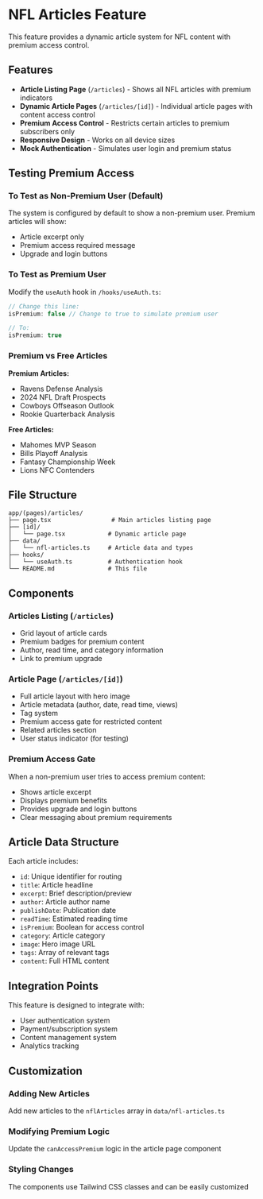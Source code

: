 # NFL Articles Feature

This feature provides a dynamic article system for NFL content with premium access control.

## Features

- **Article Listing Page** (`/articles`) - Shows all NFL articles with premium indicators
- **Dynamic Article Pages** (`/articles/[id]`) - Individual article pages with content access control
- **Premium Access Control** - Restricts certain articles to premium subscribers only
- **Responsive Design** - Works on all device sizes
- **Mock Authentication** - Simulates user login and premium status

## Testing Premium Access

### To Test as Non-Premium User (Default)
The system is configured by default to show a non-premium user. Premium articles will show:
- Article excerpt only
- Premium access required message
- Upgrade and login buttons

### To Test as Premium User
Modify the `useAuth` hook in `/hooks/useAuth.ts`:

```typescript
// Change this line:
isPremium: false // Change to true to simulate premium user

// To:
isPremium: true
```

### Premium vs Free Articles

**Premium Articles:**
- Ravens Defense Analysis
- 2024 NFL Draft Prospects
- Cowboys Offseason Outlook
- Rookie Quarterback Analysis

**Free Articles:**
- Mahomes MVP Season
- Bills Playoff Analysis
- Fantasy Championship Week
- Lions NFC Contenders

## File Structure

```
app/(pages)/articles/
├── page.tsx                 # Main articles listing page
├── [id]/
│   └── page.tsx            # Dynamic article page
├── data/
│   └── nfl-articles.ts     # Article data and types
├── hooks/
│   └── useAuth.ts          # Authentication hook
└── README.md               # This file
```

## Components

### Articles Listing (`/articles`)
- Grid layout of article cards
- Premium badges for premium content
- Author, read time, and category information
- Link to premium upgrade

### Article Page (`/articles/[id]`)
- Full article layout with hero image
- Article metadata (author, date, read time, views)
- Tag system
- Premium access gate for restricted content
- Related articles section
- User status indicator (for testing)

### Premium Access Gate
When a non-premium user tries to access premium content:
- Shows article excerpt
- Displays premium benefits
- Provides upgrade and login buttons
- Clear messaging about premium requirements

## Article Data Structure

Each article includes:
- `id`: Unique identifier for routing
- `title`: Article headline
- `excerpt`: Brief description/preview
- `author`: Article author name
- `publishDate`: Publication date
- `readTime`: Estimated reading time
- `isPremium`: Boolean for access control
- `category`: Article category
- `image`: Hero image URL
- `tags`: Array of relevant tags
- `content`: Full HTML content

## Integration Points

This feature is designed to integrate with:
- User authentication system
- Payment/subscription system
- Content management system
- Analytics tracking

## Customization

### Adding New Articles
Add new articles to the `nflArticles` array in `data/nfl-articles.ts`

### Modifying Premium Logic
Update the `canAccessPremium` logic in the article page component

### Styling Changes
The components use Tailwind CSS classes and can be easily customized 